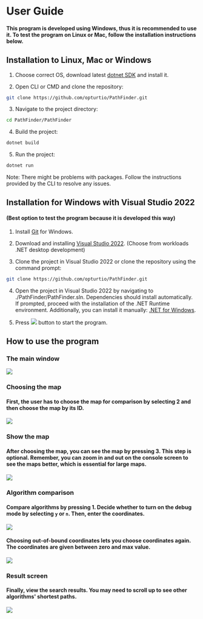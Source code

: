 # User Guide

#### This program is developed using Windows, thus it is recommended to use it. To test the program on Linux or Mac, follow the installation instructions below.

## Installation to Linux, Mac or Windows

1. Choose correct OS, download latest [dotnet SDK](https://dotnet.microsoft.com/en-us/download/dotnet/8.0) and install it.

2. Open CLI or CMD and clone the repository:
```bash
git clone https://github.com/opturtio/PathFinder.git
```

3. Navigate to the project directory:
```bash
cd PathFinder/PathFinder
```

4. Build the project:
```bash
dotnet build
```

5. Run the project:
```bash
dotnet run
```

Note: There might be problems with packages. Follow the instructions provided by the CLI to resolve any issues.


## Installation for Windows with Visual Studio 2022
#### (Best option to test the program because it is developed this way)

1. Install [Git](https://git-scm.com/download/win) for Windows.

2. Download and installing [Visual Studio 2022](https://visualstudio.microsoft.com/thank-you-downloading-visual-studio/?sku=Community&channel=Release&version=VS2022&source=VSLandingPage&passive=false&cid=2030). (Choose from workloads .NET desktop development)

3. Clone the project in Visual Studio 2022 or clone the repository using the command prompt:
```bash
git clone https://github.com/opturtio/PathFinder.git
```

4. Open the project in Visual Studio 2022 by navigating to ./PathFinder/PathFinder.sln. Dependencies should install automatically. If prompted, proceed with the installation of the .NET Runtime environment. Additionally, you can install it manually: [.NET for Windows](https://dotnet.microsoft.com/en-us/download/visual-studio-sdks). 

5. Press ![](./Pics/PlayButton.png) button to start the program.


## How to use the program

### The main window

![](./Pics/MainScreen.png)

### Choosing the map

#### First, the user has to choose the map for comparison by selecting 2 and then choose the map by its ID.

![](./Pics/ChooseMap.png)

### Show the map

#### After choosing the map, you can see the map by pressing 3. This step is optional. Remember, you can zoom in and out on the console screen to see the maps better, which is essential for large maps.

![](./Pics/ShowMap.png)

### Algorithm comparison

#### Compare algorithms by pressing 1. Decide whether to turn on the debug mode by selecting `y` or `n`. Then, enter the coordinates.

![](./Pics/ChoosingCoordinates.png)

#### Choosing out-of-bound coordinates lets you choose coordinates again. The coordinates are given between zero and max value.

![](./Pics/WrongCoordinate.png)

### Result screen

#### Finally, view the search results. You may need to scroll up to see other algorithms' shortest paths.
![](./Pics/Result.png)
